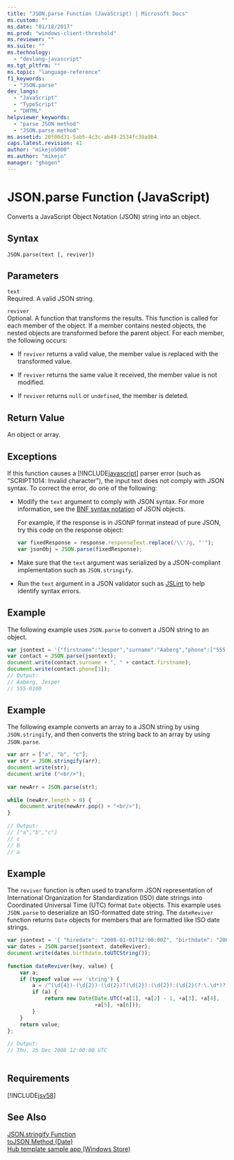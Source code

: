 ```yaml
---
title: "JSON.parse Function (JavaScript) | Microsoft Docs"
ms.custom: ""
ms.date: "01/18/2017"
ms.prod: "windows-client-threshold"
ms.reviewer: ""
ms.suite: ""
ms.technology: 
  - "devlang-javascript"
ms.tgt_pltfrm: ""
ms.topic: "language-reference"
f1_keywords: 
  - "JSON.parse"
dev_langs: 
  - "JavaScript"
  - "TypeScript"
  - "DHTML"
helpviewer_keywords: 
  - "parse JSON method"
  - "JSON.parse method"
ms.assetid: 20f00d31-5ab5-4c3c-ab49-2534fc39a9b4
caps.latest.revision: 41
author: "mikejo5000"
ms.author: "mikejo"
manager: "ghogen"
---
```

# JSON.parse Function (JavaScript)
Converts a JavaScript Object Notation (JSON) string into an object.  
  
## Syntax  
  
```  
JSON.parse(text [, reviver])  
```  
  
## Parameters  
 `text`  
 Required. A valid JSON string.  
  
 `reviver`  
 Optional. A function that transforms the results. This function is called for each member of the object. If a member contains nested objects, the nested objects are transformed before the parent object. For each member, the following occurs:  
  
-   If `reviver` returns a valid value, the member value is replaced with the transformed value.  
  
-   If `reviver` returns the same value it received, the member value is not modified.  
  
-   If `reviver` returns `null` or `undefined`, the member is deleted.  
  
## Return Value  
 An object or array.  
  
## Exceptions  
 If this function causes a [!INCLUDE[javascript](../../javascript/includes/javascript-md.md)] parser error (such as "SCRIPT1014: Invalid character"), the input text does not comply with JSON syntax. To correct the error, do one of the following:  
  
-   Modify the `text` argument to comply with JSON syntax. For more information, see the [BNF syntax notation](http://go.microsoft.com/fwlink/?LinkId=125203) of JSON objects.  
  
     For example, if the response is in JSONP format instead of pure JSON, try this code on the response object:  
  
    ```JavaScript  
    var fixedResponse = response.responseText.replace(/\\'/g, "'");  
    var jsonObj = JSON.parse(fixedResponse);  
    ```  
  
-   Make sure that the `text` argument was serialized by a JSON-compliant implementation such as `JSON.stringify`.  
  
-   Run the `text` argument in a JSON validator such as [JSLint](http://www.jslint.com/) to help identify syntax errors.  
  
## Example  
 The following example uses `JSON.parse` to convert a JSON string to an object.  
  
```JavaScript  
var jsontext = '{"firstname":"Jesper","surname":"Aaberg","phone":["555-0100","555-0120"]}';  
var contact = JSON.parse(jsontext);  
document.write(contact.surname + ", " + contact.firstname);  
document.write(contact.phone[1]);  
// Output:  
// Aaberg, Jesper  
// 555-0100  
```  
  
## Example  
 The following example converts an array to a JSON string by using `JSON.stringify`, and then converts the string back to an array by using `JSON.parse`.  
  
```JavaScript  
var arr = ["a", "b", "c"];  
var str = JSON.stringify(arr);  
document.write(str);  
document.write ("<br/>");  
  
var newArr = JSON.parse(str);  
  
while (newArr.length > 0) {  
    document.write(newArr.pop() + "<br/>");  
}  
  
// Output:  
// ["a","b","c"]  
// c  
// b  
// a  
```  
  
## Example  
 The `reviver` function is often used to transform JSON representation of International Organization for Standardization (ISO) date strings into Coordinated Universal Time (UTC) format `Date` objects. This example uses `JSON.parse` to deserialize an ISO-formatted date string. The `dateReviver` function returns `Date` objects for members that are formatted like ISO date strings.  
  
```JavaScript  
var jsontext = '{ "hiredate": "2008-01-01T12:00:00Z", "birthdate": "2008-12-25T12:00:00Z" }';  
var dates = JSON.parse(jsontext, dateReviver);  
document.write(dates.birthdate.toUTCString());  
  
function dateReviver(key, value) {  
    var a;  
    if (typeof value === 'string') {  
        a = /^(\d{4})-(\d{2})-(\d{2})T(\d{2}):(\d{2}):(\d{2}(?:\.\d*)?)Z$/.exec(value);  
        if (a) {  
            return new Date(Date.UTC(+a[1], +a[2] - 1, +a[3], +a[4],  
                            +a[5], +a[6]));  
        }  
    }  
    return value;  
};  
  
// Output:  
// Thu, 25 Dec 2008 12:00:00 UTC  
  
```  
  
## Requirements  
 [!INCLUDE[jsv58](../../javascript/reference/includes/jsv58-md.md)]  
  
## See Also  
 [JSON.stringify Function](../../javascript/reference/json-stringify-function-javascript.md)   
 [toJSON Method (Date)](../../javascript/reference/tojson-method-date-javascript.md)   
 [Hub template sample app (Windows Store)](http://code.msdn.microsoft.com/Hub-template-sample-with-4b70002d)